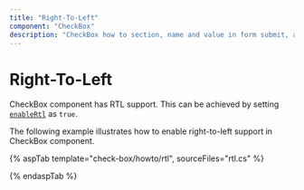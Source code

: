 ```yaml
---
title: "Right-To-Left"
component: "CheckBox"
description: "CheckBox how to section, name and value in form submit, and customization of CheckBox appearance, frame & check icon."
---
```


# Right-To-Left

CheckBox component has RTL support. This can be achieved by setting [`enableRtl`](https://help.syncfusion.com/cr/aspnetcore-js2/Syncfusion.EJ2.Buttons.CheckBox.html#Syncfusion_EJ2_Buttons_CheckBox_EnableRtl) as `true`.

The following example illustrates how to enable right-to-left support in CheckBox component.

{% aspTab template="check-box/howto/rtl", sourceFiles="rtl.cs" %}

{% endaspTab %}